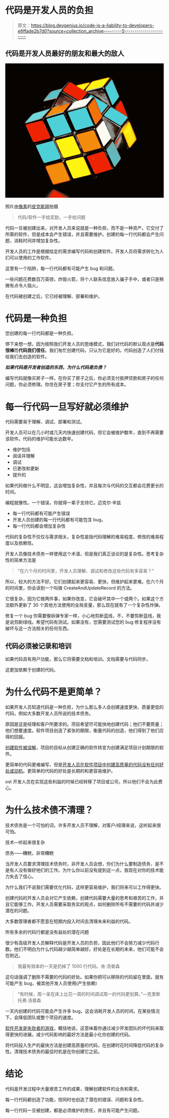 # 代码是开发人员的负担

> 原文：<https://blog.devgenius.io/code-is-a-liability-to-developers-e6ffade2b7d0?source=collection_archive---------5----------------------->

## 代码是开发人员最好的朋友和最大的敌人

![](img/5245514bdb6247698a152e6a63c1cf93.png)

照片由[像素](https://www.pexels.com/photo/colorful-color-play-concentration-54101/?utm_content=attributionCopyText&utm_medium=referral&utm_source=pexels)的[皮克斯拜](https://www.pexels.com/@pixabay?utm_content=attributionCopyText&utm_medium=referral&utm_source=pexels)拍摄

> 代码/软件一手给奖励，一手给问题

代码一旦被创建出来，对开发人员来说就是一种负担，而不是一种资产。它交付了所需的软件，但是成本会产生错误，并且需要维护。创建的每一行代码都会产生问题，消耗时间并增加复杂性。

开发人员的工作是根据给定的需求编写代码和创建软件。开发人员将需求转化为人们可以使用的工作软件。

这里有一个陷阱，每一行代码都有可能产生 bug 和问题。

一些问题花费数百万英镑，炸毁火箭，将个人联系信息放入骗子手中，或者只是稍微有点令人恼火。

在代码被创建之后，它已经被理解、部署和维护。

# 代码是一种负担

您创建的每一行代码都是一种负担。

停下来想一想，因为按照我们开发人员的思维模式，我们对代码的默认观点是**代码很棒**而**代码我们信任**。我们匆忙创建代码，只认为它是好的。代码创造了人们付钱给我们去创造的软件。

***如果代码是开发者创造的东西，为什么代码是负债？***

编写代码就像买房子一样。在你买了房子之后，你必须支付抵押贷款和房子的任何问题，你必须修理。你住在房子里；你支付它产生的所有成本。

# 每一行代码一旦写好就必须维护

代码需要易于理解、调试、部署和测试。

开发人员可以在几小时或几天内快速创建代码，但它会被维护数年，直到不再需要该软件。代码的维护可能长达数年。

*   维护包括
*   阅读并理解
*   调试
*   已更改和更新
*   提升的

如果代码做什么不明显，这会增加复杂性，并且每次与代码的交互都会花费更长的时间。

编程就像性。一个错误，你就得一辈子支持它。迈克尔·辛兹

*   每一行代码都有可能产生错误
*   开发人员创建的每一行代码都有可能包含 bug。
*   每一行代码都会增加复杂性

代码的复杂性不仅仅与需求相关。复杂性是指代码理解的难易程度，修改的难易程度以及依赖性。

开发人员像技术债务一样使用这个术语，但是我们真正谈论的是复杂性。思考复杂性的简单方法是

> "在六个月的时间里，开发人员理解、调试和修改这些代码有多容易？"

所以，较大的方法不好。它们创建起来更容易、更快，但维护起来更难。在六个月的时间里，你会读到一个叫做 CreateAndUpdateRecord 的方法。

它很复杂，因为它做两件事，如果你改变，它会破坏其中一个或两个。如果这个方法额外更新了 30 个其他方法使用的全局变量，那么现在就有了一个复杂性炸弹。

修复一个 bug 你需要像拆弹专家一样，小心地剪断蓝线，不，不要剪断蓝线，我是说剪断绿线。希望代码有测试。如果没有，您需要测试您的 bug 修复程序没有破坏与这一方法相关的任何东西。

## 代码必须被记录和培训

如果代码具有用户功能，那么它将需要文档和培训。文档需要与代码同步。

这更加依赖于创建的代码。

# 为什么代码不是更简单？

如果开发人员知道代码是一种负担，为什么那么多人会创建速度更快、质量更低的代码，例如大多数开发人员所说的技术债务。

原因是这是经理和客户所要求的。项目希望尽可能快地创建代码；他们不要质量；他们想要速度。软件项目创造了紧张的期限，衡量代码的创造，他们得到了他们应得的回报。

[创建软件被误解](https://itnext.io/software-development-is-misunderstood-quality-is-fastest-way-to-get-code-into-production-f1f5a0792c69)，项目的目标从创建正确的软件转变为创建满足项目计划期限的软件。

更简单的代码更难编写，但是[开发人员在软件项目中创建高质量的代码没有任何好处或动机](https://itnext.io/there-is-no-benefit-or-incentive-for-developers-to-create-quality-code-on-software-projects-a89aae0f8c35)。更简单的代码的好处是长期的和更容易维护。

ost 开发人员在实现这些利益的时候已经转移了项目或公司，所以他们不会为此费心。

# 为什么技术债不清理？

技术债务是一个可怕的词，许多开发人员不理解，对客户/经理来说，这听起来很可怕。

技术—听起来很复杂

债务——糟糕，非常糟糕

当开发人员要求清理技术债务时，非开发人员会想，你们为什么要制造债务，是不是有人没有做好他们的工作。为什么你以前没有提到这一点，我现在对你的技术能力失去了信心。

为什么我们不说我们需要优化代码，这样更容易维护，我们将来可以工作得更快。

创建代码的开发人员会对它产生依赖，创建代码需要大量的思考和艰苦的工作，并且它能够工作。开发人员需要采取务实的观点，如何删除所有不需要的代码并减少潜在的问题。

大多数管理者都不愿意在短期内投入时间去清理未来利益的代码。

所有多余的代码行都是没有益处的潜在问题

很少有高级开发人员解释代码是开发人员的负担，因此他们不会努力减少代码行数。他们不明白为什么代码越少越简单越好。好处是在长期的未来，他们可能不会在附近。

> 我最有效率的一天是扔掉了 1000 行代码。肯·汤普森

这句话强调了删除不需要的代码的好处。如果你把可以移除的代码留在里面，就有可能产生 bug，被其他开发人员使用(产生依赖)

> “有时候，周一呆在床上比花一周的时间调试周一的代码更划算。”—克里斯托弗·汤普森

一天内创建的代码可能会产生许多 bug，这会消耗开发人员的时间，在某些情况下，会降低团队或整个项目的速度。

[软件开发是失败者的游戏](https://thehosk.medium.com/software-development-is-a-losers-game-fc68bb30d7eb)，概括地说，这意味着你通过减少开发团队的坏代码来取得更快的进展。减少代码影响的最好方法是最小化你创建的代码。

将代码投入生产的最快方法是创建高质量的代码，在创建时花时间降低代码的复杂性。清理技术债务的最佳时机是在你创建它之前。

# 结论

代码是开发过程中大量艰苦工作的成果，理解创建软件的业务和需求。

每一行代码都创造了功能，但同时也创造了潜在的错误、问题和复杂性。

每一行代码一旦被创建，都是必须维护的责任，并且有可能产生问题。